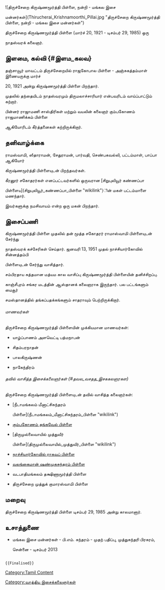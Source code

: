 ![திருச்சேறை கிருஷ்ணமூர்த்தி பிள்ளை, நன்றி - மங்கல இசை
மன்னர்கள்](Thirucherai_Krishnamoorthi_Pillai.jpg "திருச்சேறை கிருஷ்ணமூர்த்தி பிள்ளை, நன்றி - மங்கல இசை மன்னர்கள்")
திருச்சேறை கிருஷ்ணமூர்த்தி பிள்ளை (மார்ச் 20, 1921 - டிசம்பர் 29, 1985) ஒரு
நாதஸ்வரக் கலைஞர்.

## இளமை, கல்வி {#இளம_கலவ}

தஞ்சாவூர் மாவட்டம் திருச்சேறையில் ராஜகோபால பிள்ளை - அஞ்சுகத்தம்மாள் இணையருக்கு மார்ச்
20, 1921 அன்று கிருஷ்ணமூர்த்தி பிள்ளை பிறந்தார்.

முதலில் தந்தையிடம் நாதஸ்வரமும் திருமலாச்சாரியார் என்பவரிடம் வாய்ப்பாட்டும் கற்றார்.
பின்னர் ராஜாமணி சாஸ்திரிகள் மற்றும் வயலின் கலைஞர் கும்பகோணம் ராஜமாணிக்கம் பிள்ளை
ஆகியோரிடம் கீர்த்தனைகள் கற்றிருக்கிறார்.

## தனிவாழ்க்கை

ராமஸ்வாமி, ஸீதாராமன், சேதுராமன், பார்வதி, செண்பகவல்லி, பட்டம்மாள், பாப்பா ஆகியோர்
கிருஷ்ணமூர்த்தி பிள்ளையுடன் பிறந்தவர்கள்.

கீரனூர் சகோதரர்கள் எனப்பட்டவர்களில் ஒருவரான [சிறுபுலியூர் கண்ணப்பா
பிள்ளைய](சிறுபுலியூர்_கண்ணப்பா_பிள்ளை "wikilink")ின் மகள் பட்டம்மாளை மணந்தார்.
இவர்களுக்கு நமசிவாயம் என்ற ஒரு மகன் பிறந்தார்.

## இசைப்பணி

கிருஷ்ணமூர்த்தி பிள்ளை முதலில் தன் மூத்த சகோதரர் ராமாஸ்வாமி பிள்ளையுடன் சேர்ந்து
நாதஸ்வரக் கச்சேரிகள் செய்தார். ஜனவரி 13, 1951 முதல் நாச்சியார்கோவில் சின்னத்தம்பி
பிள்ளையுடன் சேர்ந்து வாசித்தார்.

சம்பிரதாய சுத்தமான மத்யம கால வாசிப்பு கிருஷ்ணமூர்த்தி பிள்ளையின் தனிச்சிறப்பு.

காஞ்சீபுரம் சங்கர மடத்தின் ஆஸ்தானக் கலைஞராக இருந்தார். பல பட்டங்களும் மைசூர்
சமஸ்தானத்தில் தங்கப்பதக்கங்களும் சாதராவும் பெற்றிருக்கிறார்.

###### மாணவர்கள்

திருச்சேறை கிருஷ்ணமூர்த்தி பிள்ளையின் முக்கியமான மாணவர்கள்:

-   யாழ்ப்பாணம் அளவெட்டி பத்மநாபன்
-   சிதம்பரநாதன்
-   பாலகிருஷ்ணன்
-   நாகேந்திரம்

###### தவில் வாசித்த இசைக்கலைஞர்கள் {#தவல_வசதத_இசககலஞரகள}

திருச்சேறை கிருஷ்ணமூர்த்தி பிள்ளையுடன் தவில் வாசித்த கலைஞர்கள்:

-   [நீடாமங்கலம் மீனாட்சிசுந்தரம்
    பிள்ளை](நீடாமங்கலம்_மீனாட்சிசுந்தரம்_பிள்ளை "wikilink")
-   [கும்பகோணம் தங்கவேல் பிள்ளை](கும்பகோணம்_தங்கவேல்_பிள்ளை "wikilink")
-   [திருமுல்லைவாயில் முத்துவீர்
    பிள்ளை](திருமுல்லைவாயில்_முத்துவீர்_பிள்ளை "wikilink")
-   [நாச்சியார்கோவில் ராகவப் பிள்ளை](நாச்சியார்கோவில்_ராகவப்_பிள்ளை "wikilink")
-   [வலங்கைமான் ஷண்முகசுந்தரம் பிள்ளை](வலங்கைமான்_ஷண்முகசுந்தரம்_பிள்ளை "wikilink")
-   வடபாதிமங்கலம் தக்ஷிணாமூர்த்தி பிள்ளை
-   திருச்சேறை முத்துக் குமாரஸ்வாமி பிள்ளை

## மறைவு

திருச்சேறை கிருஷ்ணமூர்த்தி பிள்ளை டிசம்பர் 29, 1985 அன்று காலமானார்.

## உசாத்துணை

-   மங்கல இசை மன்னர்கள் - பி.எம். சுந்தரம் - முதற் பதிப்பு, முத்துசுந்தரி பிரசுரம்,
    சென்னை - டிசம்பர் 2013

```{=mediawiki}
{{Finalised}}
```
[Category:Tamil Content](Category:Tamil_Content "wikilink")
[Category:வாத்திய இசைக்கலைஞர்கள்](Category:வாத்திய_இசைக்கலைஞர்கள் "wikilink")
